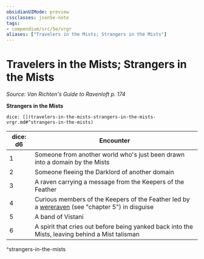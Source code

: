 ```yaml
---
obsidianUIMode: preview
cssclasses: json5e-note
tags:
- compendium/src/5e/vrgr
aliases: ["Travelers in the Mists; Strangers in the Mists"]
---
```

# Travelers in the Mists; Strangers in the Mists
*Source: Van Richten's Guide to Ravenloft p. 174* 

**Strangers in the Mists**

`dice: [](travelers-in-the-mists-strangers-in-the-mists-vrgr.md#^strangers-in-the-mists)`

| dice: d6 | Encounter |
|----------|-----------|
| 1 | Someone from another world who's just been drawn into a domain by the Mists |
| 2 | Someone fleeing the Darklord of another domain |
| 3 | A raven carrying a message from the Keepers of the Feather |
| 4 | Curious members of the Keepers of the Feather led by a [wereraven](/3-Mechanics/CLI/bestiary/humanoid/wereraven-vrgr.md) (see "chapter 5") in disguise |
| 5 | A band of Vistani |
| 6 | A spirit that cries out before being yanked back into the Mists, leaving behind a Mist talisman |
^strangers-in-the-mists